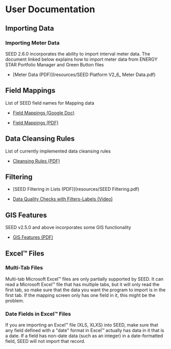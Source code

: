 # User Documentation

## Importing Data

### Importing Meter Data
SEED 2.6.0 incorporates the ability to import interval meter data. The document linked below explains how to import meter data from ENERGY STAR Portfolio Manager and Green Button files

- [Meter Data (PDF)](resources/SEED Platform V2_6_ Meter Data.pdf)

## Field Mappings

List of SEED field names for Mapping data

- [Field Mappings (Google Doc)](https://docs.google.com/a/lbl.gov/document/d/1i9yV5v__BQwIL7q2LhDr220iEdOarhn5SD0AuhvPRl8/edit?usp=sharing)

- [Field Mappings (PDF)](resources/MappingFieldstotheSEEDdatabase.pdf)

## Data Cleansing Rules
List of currently implemented data cleansing rules

- [Cleansing Rules (PDF)](resources/DataCleansing.pdf)

## Filtering

- [SEED Filtering in Lists (PDF)](resources/SEED Filtering.pdf)

- [Data Quality Checks with Filters-Labels (Video)](http://seedinfo.lbl.gov/detailed-support/Data%20Quality%20Checking%20with%20Filters-Labels.swf?attredirects=0)

## GIS Features
SEED v2.5.0 and above incorporates some GIS functionality

- [GIS Features (PDF)](https://docs.google.com/a/lbl.gov/viewer?a=v&pid=sites&srcid=bGJsLmdvdnxzZWVkfGd4OjZmMjJkYjc4ZDJkMmE4MjQ)

## Excel&trade; Files

### Multi-Tab Files

Multi-tab Microsoft Excel&trade; files are only partially supported by SEED. It can read a Microsoft Excel&trade; file that has multiple tabs, but it will only read the first tab, so make sure that the data you want the program to import is in the first tab. If the mapping screen only has one field in it, this might be the problem. 

### Date Fields in Excel&trade; Files
If you are importing an Excel&trade; file (XLS, XLXS) into SEED, make sure that any field defined with a "date" format in Excel&trade; actually has data in it that is a date. If a field has non-date data (such as an integer) in a date-formatted field, SEED will not import that record.  